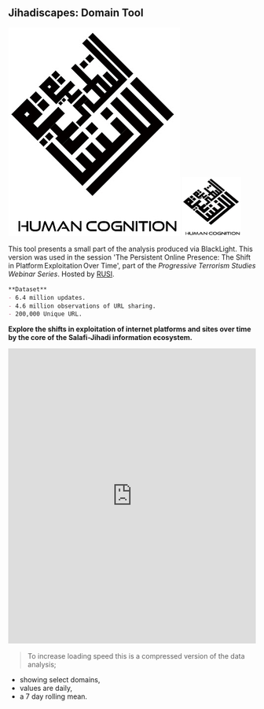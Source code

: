 
## Jihadiscapes: Domain Tool
![Human Cognition](/HC_square1.jpg)
<img src="/HC_square1.jpg"  width="120" height="120">

This tool presents a small part of the analysis produced via BlackLight.
This version was used in the session 'The Persistent Online Presence: The Shift in Platform Exploitation Over Time', part of the _Progressive Terrorism Studies Webinar Series_. Hosted by [RUSI](http://rusi.org).

```markdown
**Dataset**
- 6.4 million updates.
- 4.6 million observations of URL sharing.
- 200,000 Unique URL. 
```
**Explore the shifts in exploitation of internet platforms and sites over time by the core of the Salafi-Jihadi information ecosystem.**

<iframe width="100%" height="600" frameborder="0" scrolling="no" src="https://jihadiscapes.github.io/Domain_tool/Dom_plot_drop3.html "> 
</iframe>

>To increase loading speed this is a compressed version of the data analysis;
- showing select domains, 
- values are daily, 
- a 7 day rolling mean.

